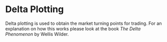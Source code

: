 # Delta Plotting
Delta plotting is used to obtain the market turning points for trading. For an explanation on how this works please look at the book *The Delta Phenomenon* by Wellis Wilder.